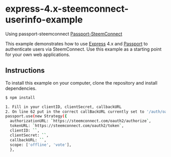 # express-4.x-steemconnect-userinfo-example
Using passport-steemconnect [Passport-SteemConnect](https://github.com/SMWARREN/Passport-SteemConnect)


This example demonstrates how to use [Express](http://expressjs.com/) 4.x and
[Passport](http://passportjs.org/) to authenticate users via SteemConnect.  Use
this example as a starting point for your own web applications.

## Instructions

To install this example on your computer, clone the repository and install
dependencies.

```bash
$ npm install

1. Fill in your clientID, clientSecret, callbackURL
2. On line 62 put in the correct callBackURL currently set to '/auth/oauth/oauth2/callback'
passport.use(new Strategy({
  authorizationURL: `https://steemconnect.com/oauth2/authorize`,
  tokenURL: `https://steemconnect.com/oauth2/token`,
  clientID: ``,
  clientSecret: ``,
  callbackURL: ``,
  scope: ['offline', 'vote'],
  },
  
```
